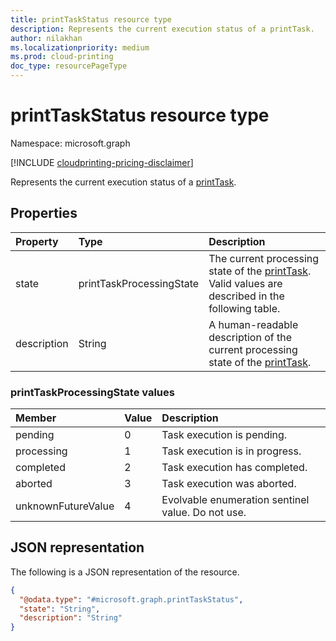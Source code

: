 ```yaml
---
title: printTaskStatus resource type
description: Represents the current execution status of a printTask.
author: nilakhan
ms.localizationpriority: medium
ms.prod: cloud-printing
doc_type: resourcePageType
---
```


# printTaskStatus resource type

Namespace: microsoft.graph

[!INCLUDE [cloudprinting-pricing-disclaimer](../../includes/cloudprinting-pricing-disclaimer.md)]

Represents the current execution status of a [printTask](printtask.md). 

## Properties
|Property|Type|Description|
|:---|:---|:---|
|state|printTaskProcessingState|The current processing state of the [printTask](printtask.md). Valid values are described in the following table.|
|description|String|A human-readable description of the current processing state of the [printTask](printtask.md).|

### printTaskProcessingState values

|Member|Value|Description|
|:---|:---|:---|
|pending|0|Task execution is pending.|
|processing|1|Task execution is in progress.|
|completed|2|Task execution has completed.|
|aborted|3|Task execution was aborted.|
|unknownFutureValue|4|Evolvable enumeration sentinel value. Do not use.|

## JSON representation
The following is a JSON representation of the resource.
<!-- {
  "blockType": "resource",
  "@odata.type": "microsoft.graph.printTaskStatus"
}
-->
``` json
{
  "@odata.type": "#microsoft.graph.printTaskStatus",
  "state": "String",
  "description": "String"
}
```

